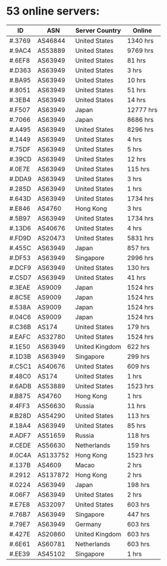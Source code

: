 # 53 online servers:

| ID | ASN | Server Country | Online |
| ------ | ------ | ------ | ------ |
| #.3769 | AS46844 | United States | 1340 hrs |
| #.9AC4 | AS53889 | United States | 9769 hrs |
| #.6EF8 | AS63949 | United States | 81 hrs |
| #.D363 | AS63949 | United States | 3 hrs |
| #.BA95 | AS63949 | United States | 10 hrs |
| #.8051 | AS63949 | United States | 51 hrs |
| #.3EB4 | AS63949 | United States | 14 hrs |
| #.F507 | AS63949 | Japan | 12777 hrs |
| #.7066 | AS63949 | Japan | 8686 hrs |
| #.A495 | AS63949 | United States | 8296 hrs |
| #.1449 | AS63949 | United States | 4 hrs |
| #.75DF | AS63949 | United States | 5 hrs |
| #.39CD | AS63949 | United States | 12 hrs |
| #.0E7E | AS63949 | United States | 115 hrs |
| #.DDA9 | AS63949 | United States | 3 hrs |
| #.285D | AS63949 | United States | 1 hrs |
| #.643D | AS63949 | United States | 1734 hrs |
| #.E846 | AS4760 | Hong Kong | 3 hrs |
| #.5B97 | AS63949 | United States | 1734 hrs |
| #.13D6 | AS40676 | United States | 4 hrs |
| #.FD9D | AS20473 | United States | 5831 hrs |
| #.455C | AS63949 | Japan | 857 hrs |
| #.DF53 | AS63949 | Singapore | 2996 hrs |
| #.DCF9 | AS63949 | United States | 130 hrs |
| #.C5D7 | AS63949 | United States | 41 hrs |
| #.3EAE | AS9009 | Japan | 1524 hrs |
| #.8C5E | AS9009 | Japan | 1524 hrs |
| #.538A | AS9009 | Japan | 1524 hrs |
| #.04C6 | AS9009 | Japan | 1524 hrs |
| #.C36B | AS174 | United States | 179 hrs |
| #.EAFC | AS32780 | United States | 1524 hrs |
| #.1E50 | AS63949 | United Kingdom | 622 hrs |
| #.1D3B | AS63949 | Singapore | 299 hrs |
| #.C5C1 | AS40676 | United States | 609 hrs |
| #.48C0 | AS174 | United States | 1 hrs |
| #.6ADB | AS53889 | United States | 1523 hrs |
| #.B875 | AS4760 | Hong Kong | 1 hrs |
| #.4FF3 | AS56630 | Russia | 11 hrs |
| #.B28D | AS54290 | United States | 113 hrs |
| #.18A4 | AS63949 | United States | 85 hrs |
| #.ADF7 | AS51659 | Russia | 118 hrs |
| #.CEDE | AS56630 | Netherlands | 159 hrs |
| #.0C4A | AS133752 | Hong Kong | 1523 hrs |
| #.137B | AS4609 | Macao | 2 hrs |
| #.2912 | AS137872 | Hong Kong | 2 hrs |
| #.0224 | AS63949 | Japan | 198 hrs |
| #.06F7 | AS63949 | United States | 2 hrs |
| #.E7E8 | AS32097 | United States | 603 hrs |
| #.76B7 | AS63949 | Singapore | 447 hrs |
| #.79E7 | AS63949 | Germany | 603 hrs |
| #.427E | AS20860 | United Kingdom | 603 hrs |
| #.6E61 | AS60781 | Netherlands | 603 hrs |
| #.EE39 | AS45102 | Singapore | 1 hrs |

